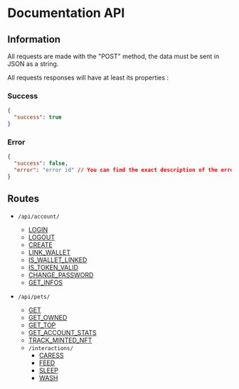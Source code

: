 # Documentation API

## Information
All requests are made with the "POST" method, the data must be sent in JSON as a string.  

All requests responses will have at least its properties :
### Success
```json
{
  "success": true
}
```

### Error
```json
{
  "success": false,
  "error": "error id" // You can find the exact description of the errors below
}
```

## Routes
- ``/api/account/``
    - [LOGIN](./routes/account/LOGIN.md)
    - [LOGOUT](./routes/account/LOGOUT.md)
    - [CREATE](./routes/account/REGISTER.md)
    - [LINK_WALLET](./routes/account/LINK_WALLET.md)
    - [IS_WALLET_LINKED](./routes/account/IS_WALLET_LINKED.md)
    - [IS_TOKEN_VALID](./routes/account/IS_TOKEN_VALID.md)
    - [CHANGE_PASSWORD](./routes/account/CHANGE_PASSWORD.md)
    - [GET_INFOS](./routes/account/GET_INFOS.md)

- ``/api/pets/``
    - [GET](./routes/pets/GET.md)
    - [GET_OWNED](./routes/pets/GET_OWNED.md)
    - [GET_TOP](./routes/pets/GET_TOP.md)
    - [GET_ACCOUNT_STATS](./routes/pets/GET_ACCOUNT_STATS.md)
    - [TRACK_MINTED_NFT](./routes/pets/TRACK_MINTED_NFT.md)
    - ``/interactions/``
        - [CARESS](./routes/pets/interactions/INTERACTIONS.md)
        - [FEED](./routes/pets/interactions/INTERACTIONS.md)
        - [SLEEP](./routes/pets/interactions/INTERACTIONS.md)
        - [WASH](./routes/pets/interactions/INTERACTIONS.md)